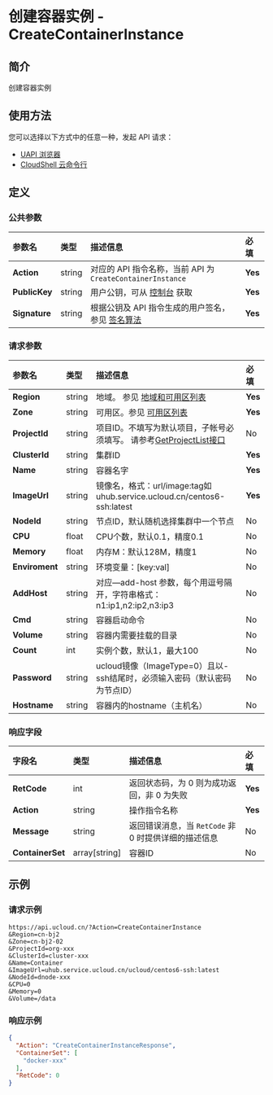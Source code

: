 # 创建容器实例 - CreateContainerInstance

## 简介

创建容器实例






## 使用方法

您可以选择以下方式中的任意一种，发起 API 请求：
- [UAPI 浏览器](https://console.ucloud.cn/uapi/detail?id=CreateContainerInstance)
- [CloudShell 云命令行](https://shell.ucloud.cn/)


## 定义

### 公共参数

| 参数名 | 类型 | 描述信息 | 必填 |
|:---|:---|:---|:---|
| **Action**     | string  | 对应的 API 指令名称，当前 API 为 `CreateContainerInstance`                        | **Yes** |
| **PublicKey**  | string  | 用户公钥，可从 [控制台](https://console.ucloud.cn/uapi/apikey) 获取                                             | **Yes** |
| **Signature**  | string  | 根据公钥及 API 指令生成的用户签名，参见 [签名算法](api/summary/signature.md)  | **Yes** |

### 请求参数

| 参数名 | 类型 | 描述信息 | 必填 |
|:---|:---|:---|:---|
| **Region** | string | 地域。 参见 [地域和可用区列表](api/summary/regionlist) |**Yes**|
| **Zone** | string | 可用区。参见 [可用区列表](api/summary/regionlist) |**Yes**|
| **ProjectId** | string | 项目ID。不填写为默认项目，子帐号必须填写。 请参考[GetProjectList接口](api/summary/get_project_list) |No|
| **ClusterId** | string | 集群ID |**Yes**|
| **Name** | string | 容器名字 |**Yes**|
| **ImageUrl** | string | 镜像名，格式：url/image:tag如uhub.service.ucloud.cn/centos6-ssh:latest |**Yes**|
| **NodeId** | string | 节点ID，默认随机选择集群中一个节点 |No|
| **CPU** | float | CPU个数，默认0.1，精度0.1 |No|
| **Memory** | float | 内存M：默认128M，精度1 |No|
| **Enviroment** | string | 环境变量：[key:val] |No|
| **AddHost** | string | 对应—add-host 参数，每个用逗号隔开，字符串格式：n1:ip1,n2:ip2,n3:ip3 |No|
| **Cmd** | string | 容器启动命令 |No|
| **Volume** | string | 容器内需要挂载的目录 |No|
| **Count** | int | 实例个数，默认1，最大100 |No|
| **Password** | string | ucloud镜像（ImageType=0）且以-ssh结尾时，必须输入密码（默认密码为节点ID） |No|
| **Hostname** | string | 容器内的hostname（主机名） |No|

### 响应字段

| 字段名 | 类型 | 描述信息 | 必填 |
|:---|:---|:---|:---|
| **RetCode** | int | 返回状态码，为 0 则为成功返回，非 0 为失败 |**Yes**|
| **Action** | string | 操作指令名称 |**Yes**|
| **Message** | string | 返回错误消息，当 `RetCode` 非 0 时提供详细的描述信息 |No|
| **ContainerSet** | array[string] | 容器ID |No|




## 示例

### 请求示例
    
```
https://api.ucloud.cn/?Action=CreateContainerInstance
&Region=cn-bj2
&Zone=cn-bj2-02
&ProjectId=org-xxx
&ClusterId=cluster-xxx
&Name=Container
&ImageUrl=uhub.service.ucloud.cn/ucloud/centos6-ssh:latest
&NodeId=dnode-xxx
&CPU=0
&Memory=0
&Volume=/data
```

### 响应示例
    
```json
{
  "Action": "CreateContainerInstanceResponse",
  "ContainerSet": [
    "docker-xxx"
  ],
  "RetCode": 0
}
```





